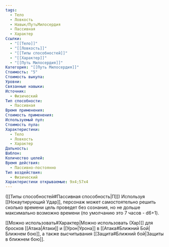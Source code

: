 ```yaml
---
tags:
  - Тело
  - Ловкость
  - Навык/ПутьМилосердия
  - Пассивная
  - Характер
Ссылки:
  - "[[Тело]]"
  - "[[Ловкость]]"
  - "[[Типы способностей]]"
  - "[[Характер]]"
  - "[[Путь Милосердия]]"
Категория: "[[Путь Милосердия]]"
Стоимость: "5"
Стоимость выкупа: 
Уровни: 
Связанные навыки: 
Источник:
  - Физический
Тип способности:
  - Пассивная
Время применения: 
Стоимость применения: 
Используемый пул: 
Стоимость пула: 
Характеристики:
  - Тело
  - Ловкость
  - Характер
Дальность: 
Шаблон: 
Количество целей: 
Время действия:
  - Пассивно-постоянно
Тип воздействия:
  - Физический
Характеристики открываемые: 9x4;57x4
---
```

([[Типы способностей#Пассивная способность|П]]) Используя [[Нокаутирующий Удар]], персонаж может самостоятельно решить сколько времени цель проведет без сознания, но не дольше максимально возможно времени (по умолчанию это 7 часов - d6+1).

[[Можно использовать#Характер|Можно использовать (Хар)]] для бросков [[Атака|Атаки]] и [[Урон|Урона]] в [[Атака#Ближний Бой|Ближнем бою]], а также высчитывания [[Защита#Ближний бой|Защиты в ближнем бою]].
